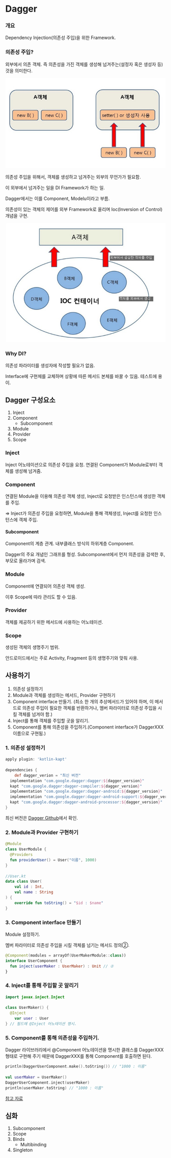 # Dagger

### 개요

Dependency Injection(의존성 주입)을 위한 Framework.



### 의존성 주입?

외부에서 의존 객체. 즉 의존성을 가진 객체를 생성해 넘겨주는(설정자 혹은 생성자 등)것을 의미한다.

![dagger](./img/dagger_image.jpeg)

의존성 주입을 위해서, 객체를 생성하고 넘겨주는 외부의 무언가가 필요함.

이 외부에서 넘겨주는 일을 DI Framework가 하는 일.

Dagger에서는 이를 Component, Modelu이라고 부름.

의존성이 있는 객체의 제어를 외부 Framework로 올리며 Ioc(Inversion of Control) 개념을 구현.

![IOC_Container](./img/ioc_image.jpeg)



### Why DI?

의존성 파라미터를 생성자에 작성할 필요가 없음.

Interface에 구현체를 교체하며 상황에 따른 메서드 본체를 바꿀 수 있음. 테스트에 용이.



## Dagger 구성요소

1. Inject
2. Component
   - Subcomponent
3. Module
4. Provider
5. Scope



### Inject

Inject 어노테이션으로 의존성 주입을 요청. 연결된 Component가 Module로부터 객체를 생성해 넘겨줌.



### Component

연결된 Module을 이용해 의존성 객체 생성, Inject로 요청받은 인스턴스에 생성한 객체를 주입.

=> Inject가 의존성 주입을 요청하면, Module을 통해 객체생성, Inject를 요청한 인스턴스에 객체 주입.



#### Subcomponent

Component의 계층 관계. 내부클래스 방식의 하위계층 Component.

Dagger의 주요 개념인 그래프를 형성. Subcomponent에서 먼저 의존성을 검색한 후, 부모로 올라가며 검색.



### Module

Component에 연결되어 의존성 객체 생성.

이후 Scope에 따라 관리도 할 수 있음.



### Provider

객체를 제공하기 위한 메서드에 사용하는 어노테이션.



### Scope

생성된 객체의 생명주기 범위.

안드로이드에서는 주로 Activity, Fragment 등의 생명주기와 맞춰 사용.



## 사용하기

1. 의존성 설정하기
2. Module과 객체를 생성하는 메서드, Provider 구현하기
3. Component interface 만들기. (최소 한 개의 추상메서드가 있어야 하며, 이 메서드로 의존성 주입이 필요한 객체를 반환하거나, 멤버 파라미터로 의존성 주입을 시킬 객체를 넘겨야 함.)
4. Inject를 통해 객체를 주입할 곳을 알리기.
5. Component를 통해 의존성을 주입하기.(Component interface가 DaggerXXX 이름으로 구현됨.)



### 1. 의존성 설정하기

```gradle
apply plugin: 'kotlin-kapt'

dependencies {
	def dagger_verion = "최신 버전"
  implementation "com.google.dagger:dagger:${dagger_version}"
  kapt "com.google.dagger:dagger-compiler:${dagger_version}"
  implementation "com.google.dagger:dagger-android:${dagger_version}"
  implementation "com.google.dagger:dagger-android-support:${dagger_version}" // if you use the support libraries
  kapt "com.google.dagger:dagger-android-processor:${dagger_version}"
}
```

최신 버전은 [Dagger Github](https://github.com/google/dagger)에서 확인.



### 2. Module과 Provider 구현하기

```kotlin
@Module
class UserModule {
  @Providers
  fun providerUser() = User("이름", 1000)
}

//User.kt
data class User(
    val id : Int,
    val name : String
) {
    override fun toString() = "$id : $name"
}
```



### 3. Component interface 만들기

Module 설정하기.

멤버 파라미터로 의존성 주입을 시킬 객체를 넘기는 메서드 정의②.

```kotlin
@Component(modules = arrayOf(UserMakerModule::class))
interface UserComponent {
  fun inject(userMaker : UserMaker) : Unit // ②
}
```



### 4. Inject를 통해 주입할 곳 알리기

```kotlin
import javax.inject.Inject

class UserMaker() {
  @Inject
 	var user : User
} // 필드에 @Inject 어노테이션 명시.
```



### 5. Component를 통해 의존성을 주입하기.

Dagger 라이브러리에서 @Component 어노테이션을 명시한 클래스를 DaggerXXX 형태로 구현해 주기 때문에 DaggerXXX를 통해 Component를 호출하면 된다.

```kotlin
println(DaggerUserComponent.make().toString()) // "1000 : 이름"

val userMaker = UserMaker()
DaggerUserComponent.inject(userMaker)
println(userMaker.toString) // "1000 : 이름"
```



[참고 자료]([https://cmcmcmcm.blog/2017/07/27/didependency-injection-%EC%99%80-dagger2/](https://cmcmcmcm.blog/2017/07/27/didependency-injection-와-dagger2/))



## 심화

1. Subcomponent
2. Scope
3. Binds
   - Multibinding
4. Singleton